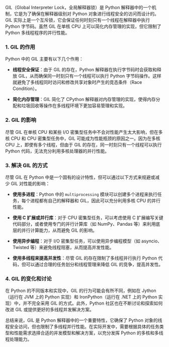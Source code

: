GIL（Global Interpreter Lock，全局解释器锁）是 Python 解释器中的一个机制，它是为了确保在解释器级别对 Python 对象进行线程安全的访问而设计的。GIL 实际上是一个互斥锁，它会保证任何时刻只有一个线程在解释器中执行 Python 字节码。虽然 GIL 在单核 CPU 上可以简化内存管理的实现，但它限制了 Python 多线程程序的并行性能。

### 1. GIL 的作用

Python 中的 GIL 主要有以下几个作用：
- **线程安全保证**：由于 GIL 的存在，Python 解释器在执行字节码时会获取和释放 GIL，从而确保同一时刻只有一个线程可以执行 Python 字节码操作。这样就避免了多线程同时访问和修改共享对象时产生的竞态条件（Race Condition）。
  
- **简化内存管理**：GIL 简化了 CPython 解释器对内存管理的实现，使得内存分配和垃圾回收等操作在多线程环境下更加容易管理和实现。

### 2. GIL 的影响

尽管 GIL 在单核 CPU 和某些 I/O 密集型任务中不会对性能产生太大影响，但在多核 CPU 和 CPU 密集型任务中，GIL 可能成为性能瓶颈的原因之一。因为在多核 CPU 上，即使有多个线程，但由于 GIL 的存在，同一时刻只有一个线程可以执行 Python 代码，无法充分利用多核处理器的并行性能。

### 3. 解决 GIL 的方式

尽管 GIL 在 Python 中是一个固有的设计特性，但可以通过以下方式来规避或减少 GIL 对性能的影响：

- **使用多进程**：Python 中的 `multiprocessing` 模块可以创建多个进程来执行任务，每个进程都有自己的解释器和 GIL，因此可以充分利用多核 CPU 的并行性能。

- **使用 C 扩展或并行库**：对于 CPU 密集型任务，可以考虑使用 C 扩展编写关键代码部分，或者使用专门的并行计算库（如 NumPy、Pandas 等）来利用底层的并行计算能力，从而避免 GIL 的影响。

- **使用异步编程**：对于 I/O 密集型任务，可以使用异步编程模型（如 asyncio、Twisted 等）来避免线程阻塞，从而提高并发性能。

- **使用多线程来提高并发性**：尽管 GIL 的存在限制了多线程并行执行 Python 代码，但可以通过合理的任务划分和线程管理来降低 GIL 的竞争，提高并发性。

### 4. GIL 的变化和讨论

在 Python 的不同版本和实现中，GIL 的行为可能会有所不同，例如在 Jython（运行在 JVM 上的 Python 实现）和 IronPython（运行在 .NET 上的 Python 实现）中，并不完全采用 GIL 的方式。此外，Python 社区也在不断讨论和探索如何改进 GIL 或提供更好的多线程并发解决方案。

总结来说，GIL 是 Python 解释器中的一个重要特性，它确保了 Python 对象的线程安全访问，但也限制了多线程并行性能。在实际开发中，需要根据具体的任务类型和性能需求选择合适的并发模型和解决方案，以充分发挥 Python 的多核和多线程处理能力。